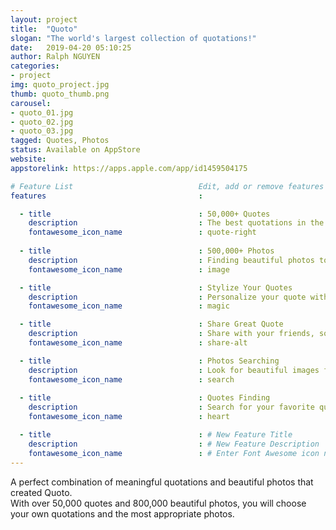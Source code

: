 ```yaml
---
layout: project
title:  "Quoto"
slogan: "The world's largest collection of quotations!"
date:   2019-04-20 05:10:25
author: Ralph NGUYEN
categories:
- project
img: quoto_project.jpg
thumb: quoto_thumb.png
carousel:
- quoto_01.jpg
- quoto_02.jpg
- quoto_03.jpg
tagged: Quotes, Photos
status: Available on AppStore 
website: 
appstorelink: https://apps.apple.com/app/id1459504175

# Feature List                            Edit, add or remove features to be presented.
features                                  :

  - title                                 : 50,000+ Quotes
    description                           : The best quotations in the world.
    fontawesome_icon_name                 : quote-right
    
  - title                                 : 500,000+ Photos
    description                           : Finding beautiful photos to create your quotations.
    fontawesome_icon_name                 : image

  - title                                 : Stylize Your Quotes
    description                           : Personalize your quote with fonts, effects, color, ...
    fontawesome_icon_name                 : magic

  - title                                 : Share Great Quote
    description                           : Share with your friends, social networks,.
    fontawesome_icon_name                 : share-alt

  - title                                 : Photos Searching
    description                           : Look for beautiful images for your quotations.
    fontawesome_icon_name                 : search
  
  - title                                 : Quotes Finding
    description                           : Search for your favorite quotations.
    fontawesome_icon_name                 : heart

  - title                                 : # New Feature Title
    description                           : # New Feature Description
    fontawesome_icon_name                 : # Enter Font Awesome icon name (e.g. star). Find icons on fontawesome.com/icons.
---
```


A perfect combination of meaningful quotations and beautiful photos that created Quoto.  
With over 50,000 quotes and 800,000 beautiful photos, you will choose your own quotations and the most appropriate photos.
